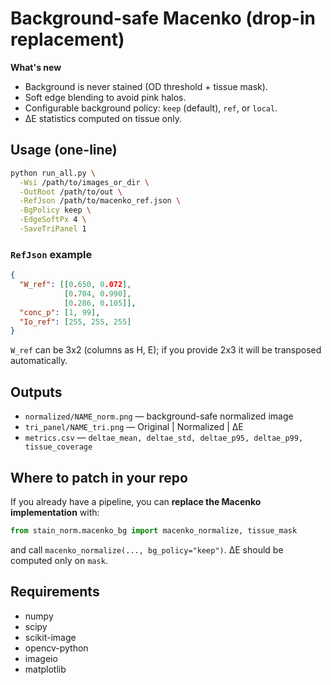 
# Background-safe Macenko (drop-in replacement)

**What's new**
- Background is never stained (OD threshold + tissue mask).
- Soft edge blending to avoid pink halos.
- Configurable background policy: `keep` (default), `ref`, or `local`.
- ΔE statistics computed on tissue only.

## Usage (one-line)
```bash
python run_all.py \
  -Wsi /path/to/images_or_dir \
  -OutRoot /path/to/out \
  -RefJson /path/to/macenko_ref.json \
  -BgPolicy keep \
  -EdgeSoftPx 4 \
  -SaveTriPanel 1
```

### `RefJson` example
```json
{
  "W_ref": [[0.650, 0.072],
            [0.704, 0.990],
            [0.286, 0.105]],
  "conc_p": [1, 99],
  "Io_ref": [255, 255, 255]
}
```
`W_ref` can be 3x2 (columns as H, E); if you provide 2x3 it will be transposed automatically.

## Outputs
- `normalized/NAME_norm.png` — background-safe normalized image
- `tri_panel/NAME_tri.png` — Original | Normalized | ΔE
- `metrics.csv` — `deltae_mean, deltae_std, deltae_p95, deltae_p99, tissue_coverage`

## Where to patch in your repo
If you already have a pipeline, you can **replace the Macenko implementation** with:
```python
from stain_norm.macenko_bg import macenko_normalize, tissue_mask
```
and call `macenko_normalize(..., bg_policy="keep")`. ΔE should be computed only on `mask`.

## Requirements
- numpy
- scipy
- scikit-image
- opencv-python
- imageio
- matplotlib
```
